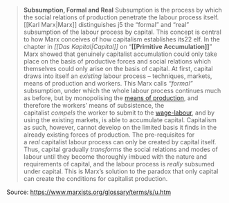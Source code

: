 >**Subsumption, Formal and Real**
>Subsumption is the process by which the social relations of production penetrate the labour process itself. [[Karl Marx|Marx]] distinguishes j5   the “formal” and “real” subsumption of the labour process by capital.
>This concept is central to how Marx conceives of how capitalism establishes its22 elf. In the chapter in _[[Das Kapital|Capital]]_ on “**[[Primitive Accumulation]]**” Marx showed that genuinely capitalist accumulation could only take place on the basis of productive forces and social relations which themselves could only arise on the basis of capital. At first, capital draws into itself an _existing_ labour process – techniques, markets, means of production and workers. This Marx calls _“formal”_ subsumption, under which the whole labour process continues much as before, but by monopolising the [means of production](https://www.marxists.org/glossary/terms/m/e.htm#means-production), and therefore the workers’ means of subsistence, the capitalist _compels_ the worker to submit to the [wage-labour](https://www.marxists.org/glossary/terms/w/a.htm#wage-labour), and by using the existing markets, is able to accumulate capital.
>Capitalism as such, however, cannot develop on the limited basis it finds in the already existing forces of production. The pre-requisites for a _real_ capitalist labour process can only be created by capital itself. Thus, capital gradually _transforms_ the social relations and modes of labour until they become thoroughly imbued with the nature and requirements of capital, and the labour process is _really_ subsumed under capital. This is Marx’s solution to the paradox that only capital can create the conditions for capitalist production.

Source: https://www.marxists.org/glossary/terms/s/u.htm